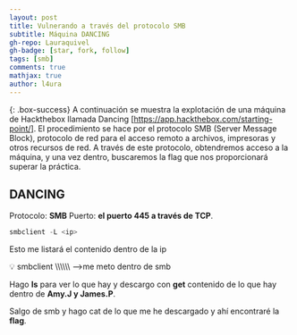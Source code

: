 ```yaml
---
layout: post
title: Vulnerando a través del protocolo SMB
subtitle: Máquina DANCING
gh-repo: Lauraquivel
gh-badge: [star, fork, follow]
tags: [smb]
comments: true
mathjax: true
author: l4ura
---
```

{: .box-success}
A continuación se muestra la explotación de una máquina de Hackthebox llamada Dancing [https://app.hackthebox.com/starting-point/]. El procedimiento se hace por el protocolo SMB (Server Message Block),  protocolo de red para el acceso remoto a archivos, impresoras y otros recursos de red. A través de este protocolo, obtendremos acceso a la máquina, y una vez dentro, buscaremos la flag que nos proporcionará superar la práctica.

## DANCING

Protocolo: **SMB**
Puerto: **el puerto 445 a través de TCP**.

```jsx
smbclient -L <ip> 
```

Esto me listará el contenido dentro de la ip

<aside>
💡 smbclient \\\\<ip>\\<nombre de donde me quiero meter> —>me meto dentro de smb

</aside>

Hago **ls** para ver lo que hay y descargo con **get** contenido de lo que hay dentro de **Amy.J y James.P**.

Salgo de smb y hago cat de lo que me he descargado y ahí encontraré la **flag**.
